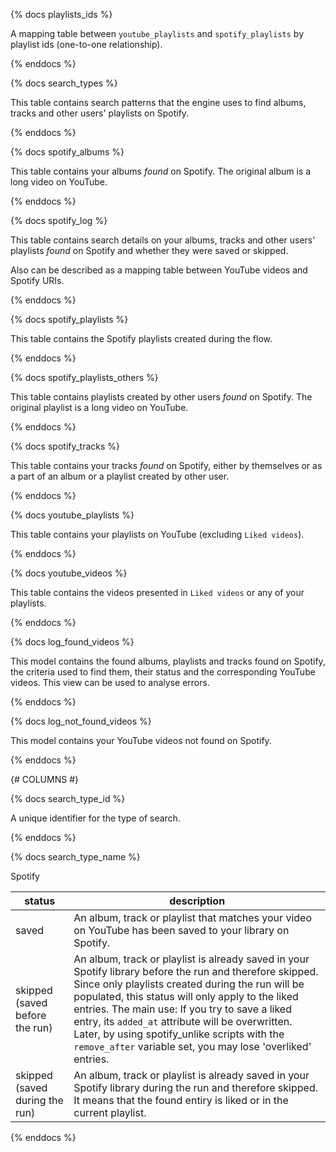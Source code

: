 {% docs playlists_ids %}

A mapping table between `youtube_playlists` and `spotify_playlists` by playlist ids (one-to-one relationship).

{% enddocs %}


{% docs search_types %}

This table contains search patterns that the engine uses to find albums, tracks and other users' playlists on Spotify.

{% enddocs %}


{% docs spotify_albums %}

This table contains your albums *found* on Spotify. The original album is a long video on YouTube.

{% enddocs %}


{% docs spotify_log %}

This table contains search details on your albums, tracks and other users' playlists *found* on Spotify and whether they were saved or skipped.

Also can be described as a mapping table between YouTube videos and Spotify URIs.

{% enddocs %}


{% docs spotify_playlists %}

This table contains the Spotify playlists created during the flow.

{% enddocs %}


{% docs spotify_playlists_others %}

This table contains playlists created by other users *found* on Spotify. The original playlist is a long video on YouTube.

{% enddocs %}


{% docs spotify_tracks %}

This table contains your tracks *found* on Spotify, either by themselves or as a part of an album or a playlist created by other user.

{% enddocs %}


{% docs youtube_playlists %}

This table contains your playlists on YouTube (excluding `Liked videos`).

{% enddocs %}


{% docs youtube_videos %}

This table contains the videos presented in `Liked videos` or any of your playlists.

{% enddocs %}

{% docs log_found_videos %}

This model contains the found albums, playlists and tracks found on Spotify, the criteria used to find them, their status and the corresponding YouTube videos. This view can be used to analyse errors.

{% enddocs %}

{% docs log_not_found_videos %}

This model contains your YouTube videos not found on Spotify.

{% enddocs %}




{# COLUMNS #}



{% docs search_type_id %}

A unique identifier for the type of search.

{% enddocs %}

{% docs search_type_name %}

Spotify 

status | description
--- | ---
saved | An album, track or playlist that matches your video on YouTube has been saved to your library on Spotify.
skipped (saved before the run) | An album, track or playlist is already saved in your Spotify library before the run and therefore skipped. Since only playlists created during the run will be populated, this status will only apply to the liked entries. The main use: If you try to save a liked entry, its `added_at` attribute will be overwritten. Later, by using spotify_unlike scripts with the `remove_after` variable set, you may lose 'overliked' entries.
skipped (saved during the run) | An album, track or playlist is already saved in your Spotify library during the run and therefore skipped. It means that the found entiry is liked or in the current playlist.

{% enddocs %}
